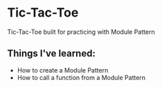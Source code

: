 # Tic-Tac-Toe

<p>Tic-Tac-Toe built for practicing with Module Pattern</p>

<h2>Things I've learned:</h2>

<ul>
  <li>How to create a Module Pattern</li> 
  <li>How to call a function from a Module Pattern</li>
</ul>
